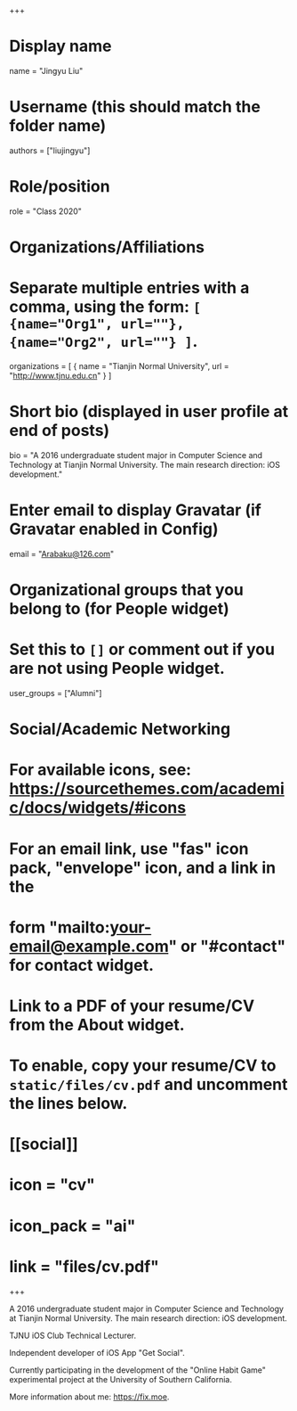 +++
# Display name
name = "Jingyu Liu"

# Username (this should match the folder name)
authors = ["liujingyu"]

# Role/position
role = "Class 2020"

# Organizations/Affiliations
#   Separate multiple entries with a comma, using the form: `[ {name="Org1", url=""}, {name="Org2", url=""} ]`.
organizations = [ { name = "Tianjin Normal University", url = "http://www.tjnu.edu.cn" } ]

# Short bio (displayed in user profile at end of posts)
bio = "A 2016 undergraduate student major in Computer Science and Technology at Tianjin Normal University. The main research direction: iOS development."

# Enter email to display Gravatar (if Gravatar enabled in Config)
email = "Arabaku@126.com"

# Organizational groups that you belong to (for People widget)
#   Set this to `[]` or comment out if you are not using People widget.
user_groups = ["Alumni"]


# Social/Academic Networking
# For available icons, see: https://sourcethemes.com/academic/docs/widgets/#icons
#   For an email link, use "fas" icon pack, "envelope" icon, and a link in the
#   form "mailto:your-email@example.com" or "#contact" for contact widget.


# Link to a PDF of your resume/CV from the About widget.
# To enable, copy your resume/CV to `static/files/cv.pdf` and uncomment the lines below.
# [[social]]
#   icon = "cv"
#   icon_pack = "ai"
#   link = "files/cv.pdf"

+++

A 2016 undergraduate student major in Computer Science and Technology at Tianjin Normal University. The main research direction: iOS development.

TJNU iOS Club Technical Lecturer.

Independent developer of iOS App "Get Social".

Currently participating in the development of the "Online Habit Game" experimental project at the University of Southern California.

More information about me: https://fix.moe.
